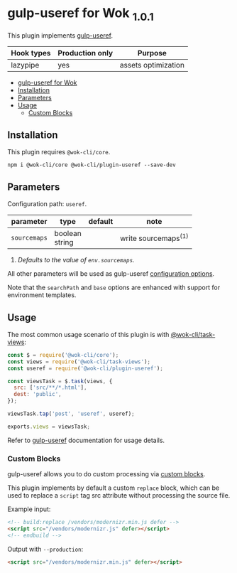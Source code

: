 # gulp-useref for Wok <sub>1.0.1<sub>

This plugin implements [gulp-useref](https://www.npmjs.com/package/gulp-useref).

| Hook types | Production only | Purpose             |
| ---------- | --------------- | ------------------- |
| lazypipe   | yes             | assets optimization |

<!-- TOC -->

- [gulp-useref for Wok](#gulp-useref-for-wok)
- [Installation](#installation)
- [Parameters](#parameters)
- [Usage](#usage)
  - [Custom Blocks](#custom-blocks)

<!-- /TOC -->

## Installation

This plugin requires `@wok-cli/core`.

```
npm i @wok-cli/core @wok-cli/plugin-useref --save-dev
```

## Parameters

Configuration path: `useref`.

| parameter    | type              | default | note                           |
| ------------ | ----------------- | ------- | ------------------------------ |
| `sourcemaps` | boolean<br>string |         | write sourcemaps<sup>(1)</sup> |

1. _Defaults to the value of `env.sourcemaps`._

All other parameters will be used as gulp-useref [configuration options](https://www.npmjs.com/package/gulp-useref#options).

Note that the `searchPath` and `base` options are enhanced with support for environment templates.

## Usage

The most common usage scenario of this plugin is with [@wok-cli/task-views](#TODO):

```js
const $ = require('@wok-cli/core');
const views = require('@wok-cli/task-views');
const useref = require('@wok-cli/plugin-useref');

const viewsTask = $.task(views, {
  src: ['src/**/*.html'],
  dest: 'public',
});

viewsTask.tap('post', 'useref', useref);

exports.views = viewsTask;
```

Refer to [gulp-useref](https://www.npmjs.com/package/gulp-useref) documentation for usage details.

### Custom Blocks

gulp-useref allows you to do custom processing via [custom blocks](https://github.com/jonkemp/useref#custom-blocks).

This plugin implements by default a custom `replace` block, which can be used to replace a `script` tag src attribute without processing the source file.

Example input:

```html
<!-- build:replace /vendors/modernizr.min.js defer -->
<script src="/vendors/modernizr.js" defer></script>
<!-- endbuild -->
```

Output with `--production`:

```html
<script src="/vendors/modernizr.min.js" defer></script>
```
